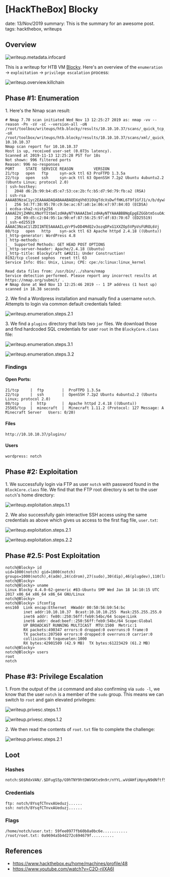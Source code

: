 [HackTheBox] Blocky
===============
date: 13/Nov/2019
summary: This is the summary for an awesome post.
tags: hackthebox, writeups

## Overview
![writeup.metadata.infocard](/static/files/posts_htb_blocky/infocard.png)

This is a writeup for HTB VM [Blocky](https://www.hackthebox.eu/home/machines/profile/48). Here's an overview of the `enumeration` → `exploitation` → `privilege escalation` process:

![writeup.overview.killchain](/static/files/posts_htb_blocky/killchain.png)

## Phase #1: Enumeration
1\. Here's the Nmap scan result:  
```
# Nmap 7.70 scan initiated Wed Nov 13 12:25:27 2019 as: nmap -vv --reason -Pn -sV -sC --version-all -oN /root/toolbox/writeups/htb.blocky/results/10.10.10.37/scans/_quick_tcp_nmap.txt -oX /root/toolbox/writeups/htb.blocky/results/10.10.10.37/scans/xml/_quick_tcp_nmap.xml 10.10.10.37
Nmap scan report for 10.10.10.37
Host is up, received user-set (0.073s latency).
Scanned at 2019-11-13 12:25:28 PST for 18s
Not shown: 996 filtered ports
Reason: 996 no-responses
PORT     STATE  SERVICE REASON         VERSION
21/tcp   open   ftp     syn-ack ttl 63 ProFTPD 1.3.5a
22/tcp   open   ssh     syn-ack ttl 63 OpenSSH 7.2p2 Ubuntu 4ubuntu2.2 (Ubuntu Linux; protocol 2.0)
| ssh-hostkey:
|   2048 d6:2b:99:b4:d5:e7:53:ce:2b:fc:b5:d7:9d:79:fb:a2 (RSA)
| ssh-rsa AAAAB3NzaC1yc2EAAAADAQABAAABAQDXqVh031OUgTdcXsDwffHKL6T9f1GfJ1/x/b/dywX42sDZ5m1Hz46bKmbnWa0YD3LSRkStJDtyNXptzmEp31Fs2DUndVKui3LCcyKXY6FSVWp9ZDBzlW3aY8qa+y339OS3gp3aq277zYDnnA62U7rIltYp91u5VPBKi3DITVaSgzA8mcpHRr30e3cEGaLCxty58U2/lyCnx3I0Lh5rEbipQ1G7Cr6NMgmGtW6LrlJRQiWA1OK2/tDZbLhwtkjB82pjI/0T2gpA/vlZJH0elbMXW40Et6bOs2oK/V2bVozpoRyoQuts8zcRmCViVs8B3p7T1Qh/Z+7Ki91vgicfy4fl
|   256 5d:7f:38:95:70:c9:be:ac:67:a0:1e:86:e7:97:84:03 (ECDSA)
| ecdsa-sha2-nistp256 AAAAE2VjZHNhLXNoYTItbmlzdHAyNTYAAAAIbmlzdHAyNTYAAABBBNgEpgEZGGbtm5suOAio9ut2hOQYLN39Uhni8i4E/Wdir1gHxDCLMoNPQXDOnEUO1QQVbioUUMgFRAXYLhilNF8=
|   256 09:d5:c2:04:95:1a:90:ef:87:56:25:97:df:83:70:67 (ED25519)
|_ssh-ed25519 AAAAC3NzaC1lZDI1NTE5AAAAILqVrP5vDD4MdQ2v3ozqDPxG1XXZOp5VPpVsFUROL6Vj
80/tcp   open   http    syn-ack ttl 63 Apache httpd 2.4.18 ((Ubuntu))
|_http-generator: WordPress 4.8
| http-methods:
|_  Supported Methods: GET HEAD POST OPTIONS
|_http-server-header: Apache/2.4.18 (Ubuntu)
|_http-title: BlockyCraft &#8211; Under Construction!
8192/tcp closed sophos  reset ttl 63
Service Info: OSs: Unix, Linux; CPE: cpe:/o:linux:linux_kernel

Read data files from: /usr/bin/../share/nmap
Service detection performed. Please report any incorrect results at https://nmap.org/submit/ .
# Nmap done at Wed Nov 13 12:25:46 2019 -- 1 IP address (1 host up) scanned in 18.38 seconds
```

2\. We find a Wordpress installation and manually find a username `notch`. Attempts to login via common default credentials failed:  

![writeup.enumeration.steps.2.1](/static/files/posts_htb_blocky/screenshot01.png)  

3\. We find a `plugins` directory that lists two `jar` files. We download those and find hardcoded SQL credentials for user `root` in the `BlockyCore.class` file:  

![writeup.enumeration.steps.3.1](/static/files/posts_htb_blocky/screenshot02.png)  

![writeup.enumeration.steps.3.2](/static/files/posts_htb_blocky/screenshot03.png)  

### Findings
#### Open Ports:
```
21/tcp     |  ftp        |  ProFTPD 1.3.5a
22/tcp     |  ssh        |  OpenSSH 7.2p2 Ubuntu 4ubuntu2.2 (Ubuntu Linux; protocol 2.0)
80/tcp     |  http       |  Apache httpd 2.4.18 ((Ubuntu))
25565/tcp  |  minecraft  |  Minecraft 1.11.2 (Protocol: 127 Message: A Minecraft Server   Users: 0/20)
```
#### Files
```
http://10.10.10.37/plugins/
```
#### Users
```
wordpress: notch
```

## Phase #2: Exploitation
1\. We successfully login via FTP as user `notch` with password found in the `BlockCore.class` file. We find that the FTP root directory is set to the user `notch`'s home directory:  

![writeup.exploitation.steps.1.1](/static/files/posts_htb_blocky/screenshot04.png)  

2\. We also successfully gain interactive SSH access using the same credentials as above which gives us access to the first flag file, `user.txt`:  

![writeup.exploitation.steps.2.1](/static/files/posts_htb_blocky/screenshot05.png)  

![writeup.exploitation.steps.2.2](/static/files/posts_htb_blocky/screenshot06.png)  

## Phase #2.5: Post Exploitation
```
notch@Blocky> id
uid=1000(notch) gid=1000(notch) groups=1000(notch),4(adm),24(cdrom),27(sudo),30(dip),46(plugdev),110(lxd),115(lpadmin),116(sambashare)
notch@Blocky>  
notch@Blocky> uname
Linux Blocky 4.4.0-62-generic #83-Ubuntu SMP Wed Jan 18 14:10:15 UTC 2017 x86_64 x86_64 x86_64 GNU/Linux
notch@Blocky>  
notch@Blocky> ifconfig
ens160  Link encap:Ethernet  HWaddr 00:50:56:b9:54:bc
        inet addr:10.10.10.37  Bcast:10.10.10.255  Mask:255.255.255.0
        inet6 addr: fe80::250:56ff:feb9:54bc/64 Scope:Link
        inet6 addr: dead:beef::250:56ff:feb9:54bc/64 Scope:Global
        UP BROADCAST RUNNING MULTICAST  MTU:1500  Metric:1
        RX packets:490347 errors:0 dropped:0 overruns:0 frame:0
        TX packets:207569 errors:0 dropped:0 overruns:0 carrier:0
        collisions:0 txqueuelen:1000
        RX bytes:42901509 (42.9 MB)  TX bytes:61223429 (61.2 MB)
notch@Blocky>  
notch@Blocky> users
root
notch
```

## Phase #3: Privilege Escalation
1\. From the output of the `id` command and also confirming via `sudo -l`, we know that the user `notch` is a member of the `sudo` group. This means we can switch to `root` and gain elevated privileges:  

![writeup.privesc.steps.1.1](/static/files/posts_htb_blocky/screenshot07.png)  

![writeup.privesc.steps.1.2](/static/files/posts_htb_blocky/screenshot08.png)  

2\. We then read the contents of `root.txt` file to complete the challenge:  

![writeup.privesc.steps.2.1](/static/files/posts_htb_blocky/screenshot09.png)  

## Loot
### Hashes
```
notch:$6$RdxVAN/.$DFugS5p/G9hTNY9htDWVGKte9n9r/nYYL.wVdAHfiHpnyN9dNftf5Nt.DkjrUs0PlYNcYZWhh0Vhl/5tl........................
```
### Credentials
```
ftp: notch/8YsqfCTnvxAUeduzj......
ssh: notch/8YsqfCTnvxAUeduzj......
```
### Flags
```
/home/notch/user.txt: 59fee0977fb60b8a0bc6e...........
/root/root.txt: 0a9694a5b4d272c694679f..........
```

## References
* <https://www.hackthebox.eu/home/machines/profile/48>  
* <https://www.youtube.com/watch?v=C2O-rilXA6I>  
